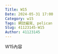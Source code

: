 ```yaml
---
Title: W15
Date: 2024-05-31 17:00
Category: w15
Tags: 網誌編寫, pelican
Slug: 41123145-W15
Author: 41123145
---
```


W15內容

<!-- PELICAN_END_SUMMARY -->

